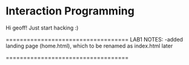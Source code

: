 # Interaction Programming


Hi geoff! Just start hacking :)


===================================
LAB1 NOTES:
-added landing page (home.html), which to be renamed as index.html later


===================================